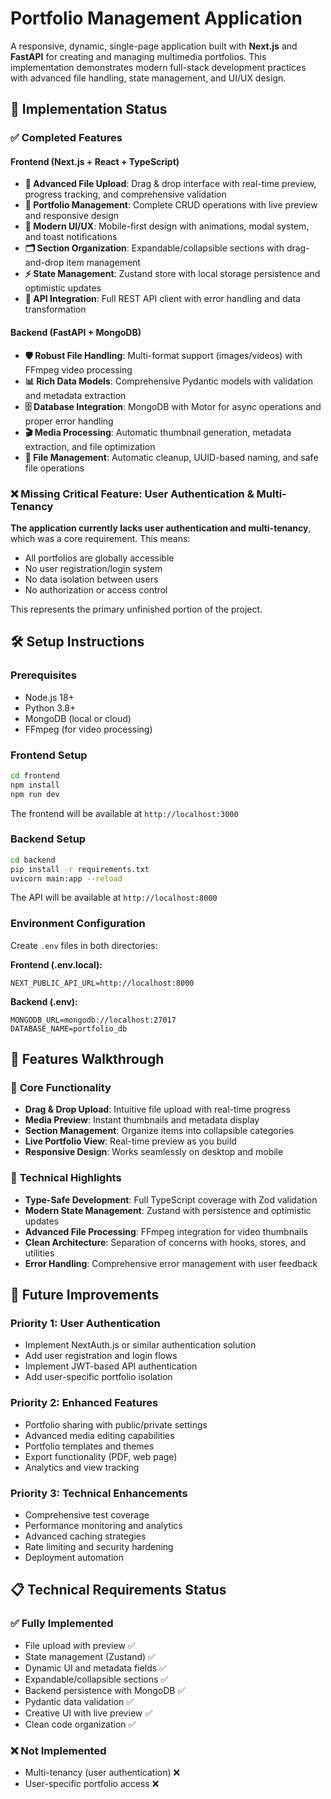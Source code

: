 # Portfolio Management Application

A responsive, dynamic, single-page application built with **Next.js** and **FastAPI** for creating and managing multimedia portfolios. This implementation demonstrates modern full-stack development practices with advanced file handling, state management, and UI/UX design.

## 🚀 Implementation Status

### ✅ **Completed Features**

#### Frontend (Next.js + React + TypeScript)
- **📁 Advanced File Upload**: Drag & drop interface with real-time preview, progress tracking, and comprehensive validation
- **🎨 Portfolio Management**: Complete CRUD operations with live preview and responsive design
- **📱 Modern UI/UX**: Mobile-first design with animations, modal system, and toast notifications
- **🗂️ Section Organization**: Expandable/collapsible sections with drag-and-drop item management
- **⚡ State Management**: Zustand store with local storage persistence and optimistic updates
- **🔄 API Integration**: Full REST API client with error handling and data transformation

#### Backend (FastAPI + MongoDB)
- **🛡️ Robust File Handling**: Multi-format support (images/videos) with FFmpeg video processing
- **📊 Rich Data Models**: Comprehensive Pydantic models with validation and metadata extraction
- **🗄️ Database Integration**: MongoDB with Motor for async operations and proper error handling
- **🎬 Media Processing**: Automatic thumbnail generation, metadata extraction, and file optimization
- **🧹 File Management**: Automatic cleanup, UUID-based naming, and safe file operations

### ❌ **Missing Critical Feature: User Authentication & Multi-Tenancy**

**The application currently lacks user authentication and multi-tenancy**, which was a core requirement. This means:
- All portfolios are globally accessible
- No user registration/login system
- No data isolation between users
- No authorization or access control

This represents the primary unfinished portion of the project.

## 🛠️ Setup Instructions

### Prerequisites
- Node.js 18+ 
- Python 3.8+
- MongoDB (local or cloud)
- FFmpeg (for video processing)

### Frontend Setup
```bash
cd frontend
npm install
npm run dev
```
The frontend will be available at `http://localhost:3000`

### Backend Setup
```bash
cd backend
pip install -r requirements.txt
uvicorn main:app --reload
```
The API will be available at `http://localhost:8000`

### Environment Configuration
Create `.env` files in both directories:

**Frontend (.env.local):**
```
NEXT_PUBLIC_API_URL=http://localhost:8000
```

**Backend (.env):**
```
MONGODB_URL=mongodb://localhost:27017
DATABASE_NAME=portfolio_db
```

## 📸 Features Walkthrough

### 🎯 **Core Functionality**
- **Drag & Drop Upload**: Intuitive file upload with real-time progress
- **Media Preview**: Instant thumbnails and metadata display
- **Section Management**: Organize items into collapsible categories
- **Live Portfolio View**: Real-time preview as you build
- **Responsive Design**: Works seamlessly on desktop and mobile

### 🔧 **Technical Highlights**
- **Type-Safe Development**: Full TypeScript coverage with Zod validation
- **Modern State Management**: Zustand with persistence and optimistic updates
- **Advanced File Processing**: FFmpeg integration for video thumbnails
- **Clean Architecture**: Separation of concerns with hooks, stores, and utilities
- **Error Handling**: Comprehensive error management with user feedback

## 🚀 **Future Improvements**

### **Priority 1: User Authentication**
- Implement NextAuth.js or similar authentication solution
- Add user registration and login flows
- Implement JWT-based API authentication
- Add user-specific portfolio isolation

### **Priority 2: Enhanced Features**
- Portfolio sharing with public/private settings
- Advanced media editing capabilities
- Portfolio templates and themes
- Export functionality (PDF, web page)
- Analytics and view tracking

### **Priority 3: Technical Enhancements**
- Comprehensive test coverage
- Performance monitoring and analytics
- Advanced caching strategies
- Rate limiting and security hardening
- Deployment automation

## 📋 **Technical Requirements Status**

### ✅ **Fully Implemented**
- File upload with preview ✅
- State management (Zustand) ✅
- Dynamic UI and metadata fields ✅
- Expandable/collapsible sections ✅
- Backend persistence with MongoDB ✅
- Pydantic data validation ✅
- Creative UI with live preview ✅
- Clean code organization ✅

### ❌ **Not Implemented**
- Multi-tenancy (user authentication) ❌
- User-specific portfolio access ❌


